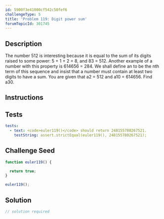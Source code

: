 ```yaml
---
id: 5900f3e41000cf542c50fef6
challengeType: 5
title: 'Problem 119: Digit power sum'
forumTopicId: 301745
---
```


## Description
<section id='description'>
The number 512 is interesting because it is equal to the sum of its digits raised to some power: 5 + 1 + 2 = 8, and 83 = 512. Another example of a number with this property is 614656 = 284.
We shall define an to be the nth term of this sequence and insist that a number must contain at least two digits to have a sum.
You are given that a2 = 512 and a10 = 614656.
Find a30.
</section>

## Instructions
<section id='instructions'>

</section>

## Tests
<section id='tests'>

```yml
tests:
  - text: <code>euler119()</code> should return 248155780267521.
    testString: assert.strictEqual(euler119(), 248155780267521);

```

</section>

## Challenge Seed
<section id='challengeSeed'>

<div id='js-seed'>

```js
function euler119() {

  return true;
}

euler119();
```

</div>



</section>

## Solution
<section id='solution'>

```js
// solution required
```

</section>
